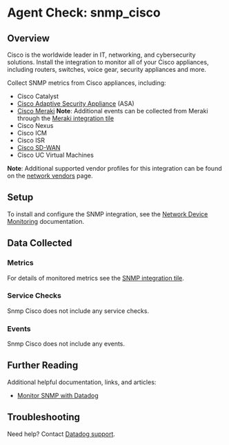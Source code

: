 # Agent Check: snmp_cisco

## Overview

Cisco is the worldwide leader in IT, networking, and cybersecurity solutions. Install the integration to monitor all of your Cisco appliances, including routers, switches, voice gear, security appliances and more.

Collect SNMP metrics from Cisco appliances, including:

- Cisco Catalyst
- [Cisco Adaptive Security Appliance][8] (ASA)
- [Cisco Meraki][7] 
    **Note**: Additional events can be collected from Meraki through the [Meraki integration tile][1]
- Cisco Nexus
- Cisco ICM
- Cisco ISR
- [Cisco SD-WAN][9]
- Cisco UC Virtual Machines

**Note**: Additional supported vendor profiles for this integration can be found on the [network vendors][6] page.

## Setup

To install and configure the SNMP integration, see the [Network Device Monitoring][3] documentation.

## Data Collected

### Metrics

For details of monitored metrics see the [SNMP integration tile][2].

### Service Checks

Snmp Cisco does not include any service checks.

### Events

Snmp Cisco does not include any events.

## Further Reading

Additional helpful documentation, links, and articles:

* [Monitor SNMP with Datadog][4]

## Troubleshooting

Need help? Contact [Datadog support][5].

[1]: https://app.datadoghq.com/account/settings#integrations/meraki
[2]: https://app.datadoghq.com/account/settings#integrations/snmp
[3]: https://docs.datadoghq.com/network_performance_monitoring/devices/setup
[4]: https://www.datadoghq.com/blog/monitor-snmp-with-datadog/
[5]: https://docs.datadoghq.com/help/
[6]: https://docs.datadoghq.com/network_monitoring/devices/#vendor-profiles
[7]: https://docs.datadoghq.com/integrations/meraki/
[8]: https://docs.datadoghq.com/integrations/crest_data_systems_cisco_asa/
[9]: https://docs.datadoghq.com/integrations/cisco_sdwan/